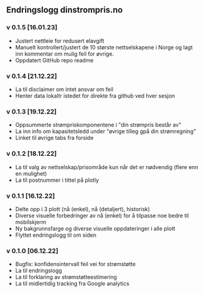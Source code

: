 ## Endringslogg dinstrompris.no

### v 0.1.5 [16.01.23]
- Justert nettleie for redusert elavgift
- Manuelt kontrollert/justert de 10 største nettselskapene i Norge og lagt inn kommentar om mulig feil for øvrige.
- Oppdatert GitHub repo readme

### v 0.1.4 [21.12.22]
- La til disclaimer om intet ansvar om feil
- Henter data lokaltr istedet for direkte fra github ved hver sesjon

### v 0.1.3 [19.12.22]
- Oppsummerte strømpriskomponentene i "din strømpris består av"
- La inn info om kapasitetsledd under "øvrige tilleg gpå din strømregning"
- Linket til øvrige tabs fra forside

### v 0.1.2 [18.12.22]
- La til valg av nettselskap/prisområde kun når det er nødvendig (flere enn en mulighet)
- La til postnummer i tittel på plotly

### v 0.1.1 [16.12.22]
- Delte opp i 3 plott (nå (enkel), nå (detaljert), historisk)
- Diverse visuelle forbedringer av nå (enkel) for å tilpasse noe bedre til mobilskjerm
- Ny bakgrunnsfarge og diverse visuelle oppdateringer i alle plott
- Flyttet endringslogg til om siden

### v 0.1.0 [06.12.22]
- Bugfix: konfidensintervall feil vei for strømstøtte
- La til endringslogg
- La til forklaring av strømstøtteestimering
- La til midlertidig tracking fra Google analytics





